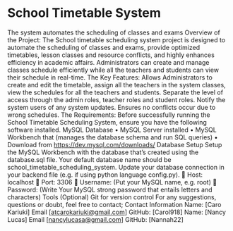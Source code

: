 # School Timetable System
 The system automates the scheduling of classes and exams
Overview of the Project: The School timetable scheduling system project is designed to automate the scheduling of classes and exams, provide optimized timetables, lesson classes and resource conflicts, and highly enhances efficiency in academic affairs. Administrators can create and manage classes schedule efficiently while all the teachers and students can view their schedule in real-time.
The Key Features: Allows Administrators to create and edit the timetable, assign all the teachers in the system classes, view the schedules for all the teachers and students. Separate the level of access through the admin roles, teacher roles and student roles. Notify the system users of any system updates. Ensures no conflicts occur due to wrong schedules.
The Requirements: Before successfully running the School Timetable Scheduling System, ensure you have the following software installed.
MySQL Database
•	MySQL Server installed
•	MySQL Workbench that (manages the database schema and run SQL queries)
•	Download from
https://dev.mysql.com/downloads/
Database Setup
Setup the MySQL Workbench with the database that’s created using the database.sql file.
Your default database name should be school_timetable_scheduling_system.
Update your database connection in your backend file (e.g. if using python language config.py).
	Host: localhost
	Port: 3306
	Username: (Put your MySQL name, e.g. root)
	Password: (Write Your MySQL strong password that entails letters and characters)
Tools (Optional)
Git for version control
For any suggestions, questions or doubt, feel free to contact;
Contact Information
Name: [Caro Kariuki] Email [atcarokariuki@gmail.com] GitHub: [Carol918]
Name: [Nancy Lucas] Email [nancylucasa@gmail.com] GitHub: [Nannah22]
